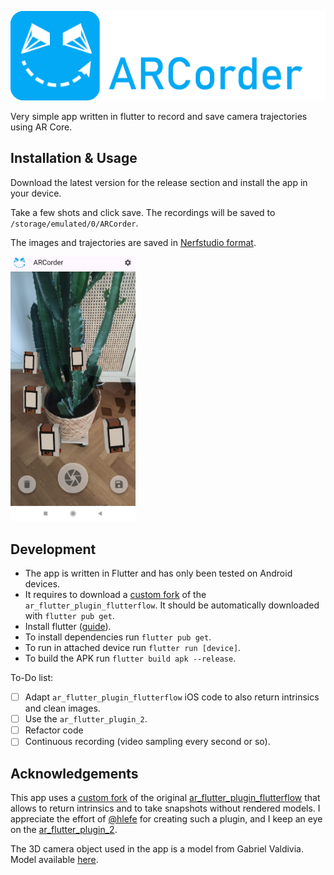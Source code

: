 ![ARCorder](assets/ar_corder_icon_text.png)

Very simple app written in flutter to record and save camera trajectories using AR Core.

## Installation & Usage

Download the latest version for the release section and install the app in your device.

Take a few shots and click save. The recordings will be saved to `/storage/emulated/0/ARCorder`.

The images and trajectories are saved in [Nerfstudio format](https://docs.nerf.studio/quickstart/data_conventions.html#dataset-format).

<img src="assets/arcorder_screenshot.jpeg" alt="ARCorder screenshot" width="200"/>

## Development

* The app is written in Flutter and has only been tested on Android devices. 
* It requires to download a [custom fork](https://github.com/serizba/ar_flutter_plugin) of the `ar_flutter_plugin_flutterflow`. It should be automatically downloaded with `flutter pub get`.
* Install flutter ([guide](https://docs.flutter.dev/get-started/install)).
* To install dependencies run `flutter pub get`.
* To run in attached device run `flutter run [device]`.
* To build the APK run `flutter build apk --release`.

To-Do list:

- [ ] Adapt `ar_flutter_plugin_flutterflow` iOS code to also return intrinsics and clean images.
- [ ] Use the `ar_flutter_plugin_2`.
- [ ] Refactor code
- [ ] Continuous recording (video sampling every second or so).

## Acknowledgements

This app uses a [custom fork](https://github.com/serizba/ar_flutter_plugin) of the original [ar_flutter_plugin_flutterflow](https://github.com/hlefe/ar_flutter_plugin_flutterflow) that allows to return intrinsics and to take snapshots without rendered models. I appreciate the effort of [@hlefe](https://github.com/hlefe) for creating such a plugin, and I keep an eye on the [ar_flutter_plugin_2](https://github.com/hlefe/ar_flutter_plugin_2).

The 3D camera object used in the app is a model from Gabriel Valdivia. Model available [here](https://poly.pizza/m/eAoNPV5bfmK).
